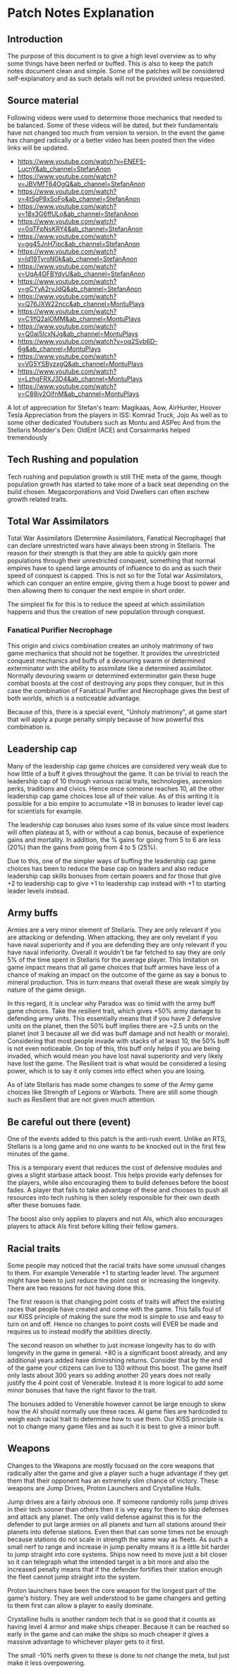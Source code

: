 # Patch Notes Explanation

## Introduction

The purpose of this document is to give a high level overview as to why some things have been nerfed or buffed. This is also to keep the patch notes document clean and simple. Some of the patches will be considered self-explanatory and as such details will not be provided unless requested.

## Source material

Following videos were used to determine those mechanics that needed to be balanced. Some of these videos will be dated, but their fundamentals have not changed too much from version to version. In the event the game has changed radically or a better video has been posted then the video links will be updated.

* https://www.youtube.com/watch?v=ENEF5-LucnY&ab_channel=StefanAnon
* https://www.youtube.com/watch?v=JBVMfT64OgQ&ab_channel=StefanAnon
* https://www.youtube.com/watch?v=4tSgP8xSoFo&ab_channel=StefanAnon
* https://www.youtube.com/watch?v=18x3G6ffULo&ab_channel=StefanAnon
* https://www.youtube.com/watch?v=0qTFpNsKRY4&ab_channel=StefanAnon
* https://www.youtube.com/watch?v=gg45JnH7ipc&ab_channel=StefanAnon
* https://www.youtube.com/watch?v=Id19TyroN0k&ab_channel=StefanAnon
* https://www.youtube.com/watch?v=UqA4GFBYdyU&ab_channel=StefanAnon
* https://www.youtube.com/watch?v=gCYyA2rvJdQ&ab_channel=StefanAnon
* https://www.youtube.com/watch?v=Q76JXW22ncc&ab_channel=MontuPlays
* https://www.youtube.com/watch?v=C1lfQ2alOMM&ab_channel=MontuPlays
* https://www.youtube.com/watch?v=Q0aj5IcxNJg&ab_channel=MontuPlays
* https://www.youtube.com/watch?v=oq2Svb6D-6g&ab_channel=MontuPlays
* https://www.youtube.com/watch?v=VG5YSByzxgQ&ab_channel=MontuPlays
* https://www.youtube.com/watch?v=LzhgFRXJ3D4&ab_channel=MontuPlays
* https://www.youtube.com/watch?v=C88jv2OifnM&ab_channel=MontuPlays

A lot of appreciation for Stefan's team: Magikaas, Aow, AirHunter, Hoover Tesla
Appreciation from the players in ISS: Komrad Truck, Jojo
As well as to some other dedicated Youtubers such as Montu and ASPec
And from the Stellaris Modder's Den: OldEnt (ACE) and Corsairmarks helped tremendously

## Tech Rushing and population

Tech rushing and population growth is still THE meta of the game, though population growth has started to take more of a back seat depending on the build chosen. Megacorporations and Void Dwellers can often eschew growth related traits.

## Total War Assimilators

Total War Assimilators (Determine Assimilators, Fanatical Necrophage) that can declare unrestricted wars have always been strong in Stellaris. The reason for their strength is that they are able to quickly gain more populations through their unrestricted conquest, something that normal empires have to spend large amounts of influence to do and as such their speed of conquest is capped. This is not so for the Total war Assimilators, which can conquer an entire empire, giving them a huge boost to power and then allowing them to conquer the next empire in short order.

The simplest fix for this is to reduce the speed at which assimilation happens and thus the creation of new population through conquest.

### Fanatical Purifier Necrophage

This origin and civics combination creates an unholy matrimony of two game mechanics that should not be together. It provides the unrestricted conquest mechanics and buffs of a devouring swarm or determined exterminator with the ability to assimilate like a determined assimilator. Normally devouring swarm or determined exterminator gain these huge combat boosts at the cost of destroying any pops they conquer, but in this case the combination of Fanatical Purifier and Necrophage gives the best of both worlds, which is a noticeable advantage.

Because of this, there is a special event, "Unholy matrimony", at game start that will apply a purge penalty simply because of how powerful this combination is.

## Leadership cap

Many of the leadership cap game choices are considered very weak due to how little of a buff it gives throughout the game. It can be trivial to reach the leadership cap of 10 through various racial traits, technologies, ascension perks, traditions and civics. Hence once someone reaches 10, all the other leadership cap game choices lose all of their value. As of this writing it is possible for a bio empire to accumulate +18 in bonuses to leader level cap for scientists for example.

The leadership cap bonuses also loses some of its value since most leaders will often plateau at 5, with or without a cap bonus, because of experience gains and mortality. In addition, the % gains for going from 5 to 6 are less (20%) than the gains from going from 4 to 5 (25%).

Due to this, one of the simpler ways of buffing the leadership cap game choices has been to reduce the base cap on leaders and also reduce leadership cap skills bonuses from certain powers and for those that give +2 to leadership cap to give +1 to leadership cap instead with +1 to starting leader levels instead.

## Army buffs

Armies are a very minor element of Stellaris. They are only relevant if you are attacking or defending. When attacking, they are only revelant if you have naval superiority and if you are defending they are only relevant if you have naval inferiority. Overall it wouldn't be far fetched to say they are only 5% of the time spent in Stellaris for the average player. This limitation on game impact means that all game choices that buff armies have less of a chance of making an impact on the outcome of the game as say a bonus to mineral production. This in turn means that overall these are weak simply by nature of the game design.

In this regard, it is unclear why Paradox was so timid with the army buff game choices. Take the resilient trait, which gives +50% army damage to defending army units. This essentially means that if you have 2 defensive units on the planet, then the 50% buff implies there are ~2.5 units on the planet (not 3 because all we did was buff damage and not health or morale). Considering that most people invade with stacks of at least 10, the 50% buff is not even noticeable. On top of this, this buff only helps if you are being invaded, which would mean you have lost naval superiority and very likely have lost the game. The Resilient trait is what would be considered a losing power, which is to say it only comes into effect when you are losing.

As of late Stellaris has made some changes to some of the Army game choices like Strength of Legions or Warbots. There are still some though such as Resilient that are not given much attention.

## Be careful out there (event)

One of the events added to this patch is the anti-rush event. Unlike an RTS, Stellaris is a long game and no one wants to be knocked out in the first few minutes of the game.

This is a temporary event that reduces the cost of defensive modules and gives a slight starbase attack boost. This helps provide early defenses for the players, while also encouraging them to build defenses before the boost fades. A player that fails to take advantage of these and chooses to push all resources into tech rushing is then solely responsible for their own death after these bonuses fade.

The boost also only applies to players and not AIs, which also encourages players to attack AIs first before killing their fellow gamers.

## Racial traits

Some people may noticed that the racial traits have some unusual changes to them. For example Venerable +1 to starting leader level. The argument might have been to just reduce the point cost or increasing the longevity. There are two reasons for not having done this.

The first reason is that changing point costs of traits will affect the existing races that people have created and come with the game. This falls foul of our KISS principle of making the sure the mod is simple to use and easy to turn on and off. Hence no changes to point costs will EVER be made and requires us to instead modify the abilities directly.

The second reason on whether to just increase longevity has to do with longevity in the game in general. +80 is a significant boost already, and any additional years added have diminishing returns. Consider that by the end of the game your citizens can live to 130 without this boost. The game itself only lasts about 300 years so adding another 20 years does not really justify the 4 point cost of Venerable. Instead it is more logical to add some minor bonuses that have the right flavor to the trait.

The bonuses added to Venerable however cannot be large enough to skew how the AI should normally use these races. AI game files are hardcoded to weigh each racial trait to determine how to use them. Our KISS principle is not to change many game files and as such it is best to give a minor buff.

## Weapons

Changes to the Weapons are mostly focused on the core weapons that radically alter the game and give a player such a huge advantage if they get them that their opponent has an extremely slim chance of victory. These weapons are Jump Drives, Proton Launchers and Crystalline Hulls.

Jump drives are a fairly obvious one. If someone randomly rolls jump drives in their tech sooner than others then it is vey easy for them to skip defenses and attack any planet. The only valid defense against this is for the defender to put large armies on all planets and turn all stations around their planets into defense stations. Even then that can some times not be enough because stations do not scale in strength the same way as fleets. As such a small nerf to range and increase in jump penalty means it is a little bit harder to jump straight into core systems. Ships now need to move just a bit closer so it can telegraph what the intended target is a bit more and also the increased penalty means that if the defender fortifies their station enough the fleet cannot jump straight into the system.

Proton launchers have been the core weapon for the longest part of the game's history. They are well understood to be game changers and getting to them first can allow a player to easily dominate.

Crystalline hulls is another random tech that is so good that it counts as having level 4 armor and make ships cheaper. Because it can be reached so early in the game and can make the ships so much cheaper it gives a massive advantage to whichever player gets to it first.

The small -10% nerfs given to these is done to not change the meta, but just make it less overpowering.